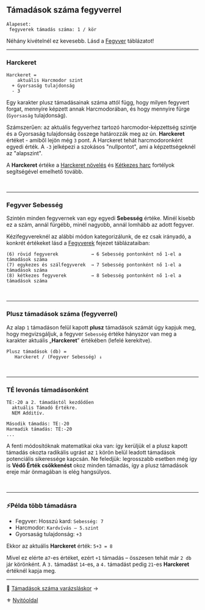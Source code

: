 ## Támadások száma fegyverrel

```
Alapeset:
 fegyverek támadás száma: 1 / kör
```

Néhány kivételnél ez kevesebb. Lásd a [Fegyver](068_00_fegyverek.md) táblázatot!

---
### Harckeret

```
Harckeret = 
    aktuális Harcmodor szint
  + Gyorsaság tulajdonság
  - 3
```

Egy karakter plusz támadásainak száma attól függ, hogy milyen fegyvert forgat, mennyire képzett annak Harcmodorában, és hogy mennyire fürge (`Gyorsaság` tulajdonság).

Számszerűen: az aktuális fegyverhez tartozó harcmodor-képzettség szintje és a Gyorsaság tulajdonság összege határozzák meg az ún. **Harckeret** értéket - amiből lejön még `3` pont. A Harckeret tehát harcmodoronként egyedi érték. A `-3` jelképezi a szokásos "nullpontot", ami a képzettségeknél az "alapszint".

A **Harckeret** értéke a [Harckeret növelés](fortelyok.harci/harckeret_noveles.md) és [Kétkezes harc](fortelyok.harci/ketkezes_harc.md) fortélyok segítségével emelhető tovább.

<br />

---
### Fegyver Sebesség

Szintén minden fegyvernek van egy egyedi **Sebesség** értéke. Minél kisebb ez a szám, annál fürgébb, minél nagyobb, annál lomhább az adott fegyver.

Kézifegyvereknél az alábbi módon kategorizálunk, de ez csak irányadó, a konkrét értékeket lásd a [Fegyverek](068_00_fegyverek.md) fejezet táblázataiban:

```
(6) rövid fegyverek            → 6 Sebesség pontonként nő 1-el a támadások száma
(7) egykezes és szálfegyverek  → 7 Sebesség pontonként nő 1-el a támadások száma
(8) kétkezes fegyverek         → 8 Sebesség pontonként nő 1-el a támadások száma
```

<br />

---
### Plusz támadások száma (fegyverrel)

Az alap `1` támadáson felül kapott **plusz** támadások számát úgy kapjuk meg, hogy megvizsgáljuk, a fegyver `Sebesség` értéke hányszor van meg a karakter aktuális „**Harckeret**” értékében (lefelé kerekítve).

```
Plusz támadások (db) =
   Harckeret / (Fegyver Sebesség) ↓
```

<br />

---
### TÉ levonás támadásonként

```
TÉ:-20 a 2. támadástól kezdődően
  aktuális Támadó Értékre.
  NEM Additív.
```

```
Második támadás: TÉ:-20
Harmadik támadás: TÉ:-20
...
```

A fenti módosítóknak matematikai oka van: így kerüljük el a plusz kapott támadás okozta radikális ugrást az `1` körön belül leadott támadások potenciális sikeressége kapcsán. Ne feledjük: legrosszabb esetben még így is **Védő Érték csökkenést** okoz minden támadás, így a plusz támadások ereje már önmagában is elég hangsúlyos.

<br />

---
### ⚡Példa több támadásra

- Fegyver: Hosszú kard: `Sebesség: 7`
- Harcmodor: `Kardvívás – 5.szint`
- Gyorsaság tulajdonság: `+3`

Ekkor az aktuális **Harckeret** érték:  `5+3 = 8`

Mivel ez elérte a`7`-es értéket, ezért `+1` támadás – összesen tehát már `2 db` jár körönként. A `3.` támadást `14`-es, a `4.` támadást pedig `21`-es **Harckeret** értéknél kapja meg.

---

🔗 [Támadások száma varázsláskor](063_05_tamadasok_szama_varazslaskor.md) →

⚜️ [Nyitóoldal](start.md#6-harcrendszer-%EF%B8%8F)
